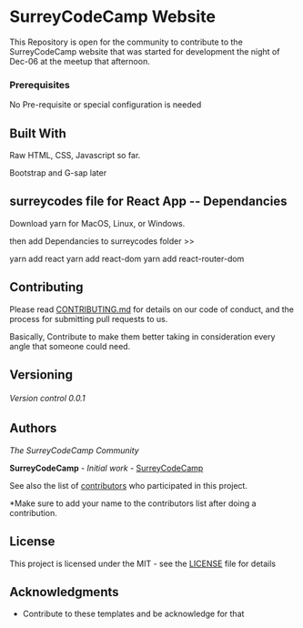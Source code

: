 # SurreyCodeCamp Website

This Repository is open for the community to contribute to the SurreyCodeCamp website that was started for development the night of Dec-06 at the meetup that afternoon.

### Prerequisites

No Pre-requisite or special configuration is needed

## Built With

Raw HTML, CSS, Javascript so far.

Bootstrap and G-sap later

## surreycodes file for React App -- Dependancies

Download yarn for MacOS, Linux, or Windows.

then add Dependancies to surreycodes folder >>

yarn add react
yarn add react-dom
yarn add react-router-dom


## Contributing

Please read [CONTRIBUTING.md](https://github.com/Surreycodecamp/Surreycodecamp-website/blob/master/CONTRIBUTING.md) for details on our code of conduct, and the process for submitting pull requests to us.

Basically, Contribute to make them better taking in consideration every angle that someone could need.

## Versioning

###### Version control  0.0.1

## Authors

*The SurreyCodeCamp Community*

**SurreyCodeCamp** - *Initial work* - [SurreyCodeCamp](https://github.com/Surrey-Code-Camp)

See also the list of [contributors](https://github.com/Surrey-Code-Camp/Templates/blob/master/Contributors) who participated in this project.

*Make sure to add your name to the contributors list after doing a contribution.

## License

This project is licensed under the MIT - see the [LICENSE](https://opensource.org/licenses/MIT) file for details

## Acknowledgments

* Contribute to these templates and be acknowledge for that
